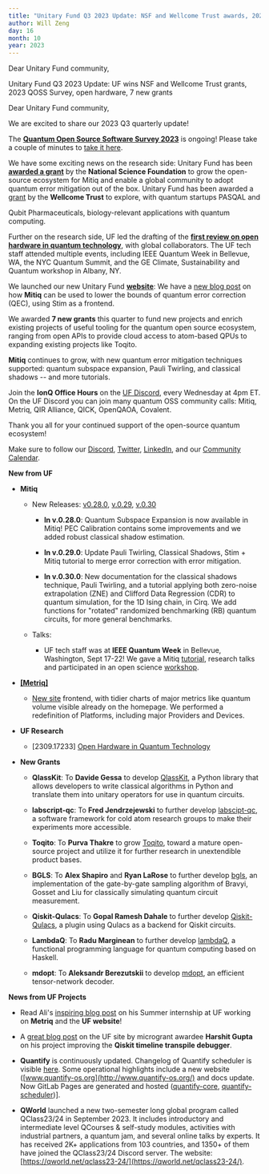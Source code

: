 ```yaml
---
title: "Unitary Fund Q3 2023 Update: NSF and Wellcome Trust awards, 2023 QOSS Survey, open hardware, and 7 new grants"
author: Will Zeng
day: 16
month: 10
year: 2023
---
```


Dear Unitary Fund community,

Unitary Fund Q3 2023 Update: UF wins NSF and Wellcome Trust grants, 2023
QOSS Survey, open hardware, 7 new grants

Dear Unitary Fund community,

We are excited to share our 2023 Q3 quarterly update!

The [**Quantum Open Source Software Survey 2023**](https://www.surveymonkey.com/r/QuantumSurvey2023) is
ongoing! Please take a couple of minutes to [take it
here](https://www.surveymonkey.com/r/QuantumSurvey2023).

We have some exciting news on the research side: Unitary Fund has been
[**awarded a
grant**](https://unitary.fund/posts/2023_mitiq_nsf_pose/) by the
**National Science Foundation** to grow the open-source ecosystem for
Mitiq and enable a global community to adopt quantum error mitigation
out of the box. Unitary Fund has been awarded a
[grant](https://thequantuminsider.com/2023/09/27/pasqal-and-qubit-pharmaceuticals-join-with-unitary-fund-to-win-wellcome-trusts-quantum-for-bio-program/)
by the **Wellcome Trust** to explore, with quantum startups PASQAL and

Qubit Pharmaceuticals, biology-relevant applications with quantum
computing.

Further on the research side, UF led the drafting of the [**first
review on open hardware in quantum
technology**](https://arxiv.org/abs/2309.17233), with global
collaborators. The UF tech staff attended multiple events, including
IEEE Quantum Week in Bellevue, WA, the NYC Quantum Summit, and the GE
Climate, Sustainability and Quantum workshop in Albany, NY.

We launched our new Unitary Fund
[**website**](https://unitary.fund/): We have a [new blog
post](https://unitary.fund/posts/2023_mitiq_stim_workflow/) on how
**Mitiq** can be used to lower the bounds of quantum error correction
(QEC), using Stim as a frontend.

We awarded **7 new grants** this quarter to fund new projects and enrich
existing projects of useful tooling for the quantum open source
ecosystem, ranging from open APIs to provide cloud access to atom-based
QPUs to expanding existing projects like Toqito.

**Mitiq** continues to grow, with new quantum error mitigation
techniques supported: quantum subspace expansion, Pauli Twirling, and
classical shadows -- and more tutorials.

Join the **IonQ Office Hours** on the [UF Discord](http://discord.unitary.fund/), every Wednesday at 4pm ET. On the UF Discord you can join many quantum OSS community calls: Mitiq, Metriq, QIR Alliance, QICK, OpenQAOA, Covalent.   

Thank you all for your continued support of the open-source quantum
ecosystem!

Make sure to follow our
[Discord](https://discord.com/invite/JqVGmpkP96),
[Twitter](https://twitter.com/unitaryfund),
[LinkedIn](https://www.linkedin.com/company/unitary-fund/), and
our [Community
Calendar](https://calendar.google.com/calendar/u/0/embed?src=c_mgqdq6hj2isi4d6h467kfqvg60@group.calendar.google.com).

**New from UF**

-   **Mitiq**

    -   New Releases: [v0.28.0](https://github.com/unitaryfund/mitiq/releases/tag/v0.28.0), [v.0.29](https://github.com/unitaryfund/mitiq/releases/tag/v0.29.0), [v.0.30](https://github.com/unitaryfund/mitiq/releases/tag/v0.30.0)

        -   **In v.0.28.0**: Quantum Subspace Expansion is now available in Mitiq! PEC Calibration contains some improvements and we added robust classical shadow estimation.

        -   **In v.0.29.0**: Update Pauli Twirling, Classical Shadows, Stim + Mitiq tutorial to merge error correction with error mitigation.

        -   **In v.0.30.0**: New documentation for the classical shadows technique, Pauli Twirling, and a tutorial applying both zero-noise extrapolation (ZNE) and Clifford Data Regression (CDR) to quantum simulation, for the 1D Ising chain, in Cirq. We add functions for \"rotated\" randomized benchmarking (RB) quantum circuits, for more general benchmarks.

    -   Talks:

        -   UF tech staff was at **IEEE Quantum Week** in Bellevue, Washington, Sept 17-22! We gave a Mitiq [tutorial](https://qce.quantum.ieee.org/2023/tutorials-program/), research talks and participated in an open science [workshop](https://qce.quantum.ieee.org/2023/workshops-program/#overview-wks11).

-   [**[Metriq]**](https://metriq.info/)

    -   [New site](https://metriq.info/) frontend, with tidier charts of major metrics like quantum volume visible already on the homepage. We performed a redefinition of Platforms, including major Providers and Devices.

-   **UF Research**

    -   \[2309.17233\] [Open Hardware in Quantum Technology](https://arxiv.org/abs/2309.17233)

-   **New Grants**

    -   **QlassKit**: To **Davide Gessa** to develop [QlassKit](https://github.com/dakk/qlasskit), a Python library that allows developers to write classical algorithms in Python and translate them into unitary operators for use in quantum circuits.

    -   **labscript-qc**: To **Fred Jendrzejewski** to further develop [labscipt-qc](https://github.com/fretchen/labscript-qc), a software framework for cold atom research groups to make their experiments more accessible.

    -   **Toqito**: To **Purva Thakre** to grow [Toqito](https://github.com/purva-thakre), toward a mature open-source project and utilize it for further research in unextendible product bases.

    -   **BGLS**: To **Alex Shapiro** and **Ryan LaRose** to further develop [bgls](https://github.com/asciineuron/bgls), an implementation of the gate-by-gate sampling algorithm of Bravyi, Gosset and Liu for classically simulating quantum circuit measurement.

    -   **Qiskit-Qulacs**: To **Gopal Ramesh Dahale** to further develop [Qiskit-Qulacs](https://github.com/Gopal-Dahale/qiskit-qulacs), a plugin using Qulacs as a backend for Qiskit circuits.

    -   **LambdaQ**: To **Radu Marginean** to further develop [lambdaQ](https://github.com/radumarg/lambdaQ), a functional programming language for quantum computing based on Haskell.

    -   **mdopt**: To **Aleksandr Berezutskii** to develop [mdopt](https://github.com/quicophy/mdopt), an efficient tensor-network decoder.

**News from UF Projects**

-   Read Ali's [inspiring blog post](https://unitary.fund/posts/2023_intern_ali/) on his Summer internship at UF working on **Metriq** and the **UF website**!

-   A [great blog post](https://unitary.fund/posts/2023_qiskit_trebugger/) on the UF site by microgrant awardee **Harshit Gupta** on his project improving the **Qiskit timeline transpile debugger**.

-   **Quantify** is continuously updated. Changelog of Quantify scheduler is visible [here](https://quantify-os.org/docs/quantify-scheduler/latest/user/changelog.html#id1). Some operational highlights include a new website ([www.quantify-os.org](http://www.quantify-os.org/) and docs update. Now GitLab Pages are generated and hosted ([quantify-core](https://quantify-os.org/docs/quantify-core), [quantify-scheduler](https://quantify-os.org/docs/quantify-scheduler))].

-   **QWorld** launched a new two-semester long global program called QClass23/24 in September 2023. It includes introductory and intermediate level QCourses & self-study modules, activities with industrial partners, a quantum jam, and several online talks by experts. It has received 2K+ applications from 103 countries, and 1350+ of them have joined the QClass23/24 Discord server. The website: [https://qworld.net/qclass23-24/](https://qworld.net/qclass23-24/).
    
